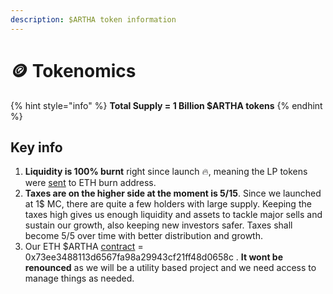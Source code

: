 ```yaml
---
description: $ARTHA token information
---
```


# 🪙 Tokenomics

{% hint style="info" %}
**Total Supply = 1 Billion $ARTHA tokens**
{% endhint %}

## Key info

1. **Liquidity is 100% burnt** right since launch :fire:, meaning the LP tokens were [sent](https://etherscan.io/tx/0x7b8559bd1ac8eda598e16752f4e3019f29b4cb6eb961faf1d75e27abf9ca4689) to ETH burn address.
2. **Taxes are on the higher side at the moment is 5/15**. Since we launched at 1$ MC, there are quite a few holders with large supply. Keeping the taxes high gives us enough liquidity and assets to tackle major sells and sustain our growth, also keeping new investors safer. Taxes shall become 5/5 over time with better distribution and growth.
3. Our ETH $ARTHA [contract](https://etherscan.io/token/0x73ee3488113d6567fa98a29943cf21ff48d0658c#code) = 0x73ee3488113d6567fa98a29943cf21ff48d0658c . **It wont be renounced** as we will be a utility based project and we need access to manage things as needed.



